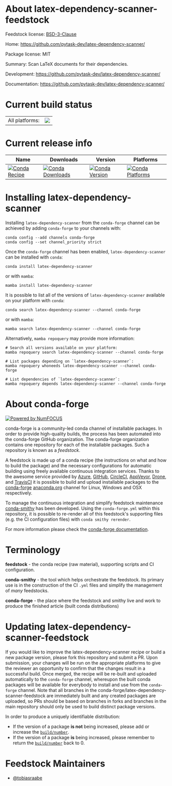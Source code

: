 About latex-dependency-scanner-feedstock
========================================

Feedstock license: [BSD-3-Clause](https://github.com/conda-forge/latex-dependency-scanner-feedstock/blob/main/LICENSE.txt)

Home: https://github.com/pytask-dev/latex-dependency-scanner/

Package license: MIT

Summary: Scan LaTeX documents for their dependencies.

Development: https://github.com/pytask-dev/latex-dependency-scanner/

Documentation: https://github.com/pytask-dev/latex-dependency-scanner/

Current build status
====================


<table><tr><td>All platforms:</td>
    <td>
      <a href="https://dev.azure.com/conda-forge/feedstock-builds/_build/latest?definitionId=12123&branchName=main">
        <img src="https://dev.azure.com/conda-forge/feedstock-builds/_apis/build/status/latex-dependency-scanner-feedstock?branchName=main">
      </a>
    </td>
  </tr>
</table>

Current release info
====================

| Name | Downloads | Version | Platforms |
| --- | --- | --- | --- |
| [![Conda Recipe](https://img.shields.io/badge/recipe-latex--dependency--scanner-green.svg)](https://anaconda.org/conda-forge/latex-dependency-scanner) | [![Conda Downloads](https://img.shields.io/conda/dn/conda-forge/latex-dependency-scanner.svg)](https://anaconda.org/conda-forge/latex-dependency-scanner) | [![Conda Version](https://img.shields.io/conda/vn/conda-forge/latex-dependency-scanner.svg)](https://anaconda.org/conda-forge/latex-dependency-scanner) | [![Conda Platforms](https://img.shields.io/conda/pn/conda-forge/latex-dependency-scanner.svg)](https://anaconda.org/conda-forge/latex-dependency-scanner) |

Installing latex-dependency-scanner
===================================

Installing `latex-dependency-scanner` from the `conda-forge` channel can be achieved by adding `conda-forge` to your channels with:

```
conda config --add channels conda-forge
conda config --set channel_priority strict
```

Once the `conda-forge` channel has been enabled, `latex-dependency-scanner` can be installed with `conda`:

```
conda install latex-dependency-scanner
```

or with `mamba`:

```
mamba install latex-dependency-scanner
```

It is possible to list all of the versions of `latex-dependency-scanner` available on your platform with `conda`:

```
conda search latex-dependency-scanner --channel conda-forge
```

or with `mamba`:

```
mamba search latex-dependency-scanner --channel conda-forge
```

Alternatively, `mamba repoquery` may provide more information:

```
# Search all versions available on your platform:
mamba repoquery search latex-dependency-scanner --channel conda-forge

# List packages depending on `latex-dependency-scanner`:
mamba repoquery whoneeds latex-dependency-scanner --channel conda-forge

# List dependencies of `latex-dependency-scanner`:
mamba repoquery depends latex-dependency-scanner --channel conda-forge
```


About conda-forge
=================

[![Powered by
NumFOCUS](https://img.shields.io/badge/powered%20by-NumFOCUS-orange.svg?style=flat&colorA=E1523D&colorB=007D8A)](https://numfocus.org)

conda-forge is a community-led conda channel of installable packages.
In order to provide high-quality builds, the process has been automated into the
conda-forge GitHub organization. The conda-forge organization contains one repository
for each of the installable packages. Such a repository is known as a *feedstock*.

A feedstock is made up of a conda recipe (the instructions on what and how to build
the package) and the necessary configurations for automatic building using freely
available continuous integration services. Thanks to the awesome service provided by
[Azure](https://azure.microsoft.com/en-us/services/devops/), [GitHub](https://github.com/),
[CircleCI](https://circleci.com/), [AppVeyor](https://www.appveyor.com/),
[Drone](https://cloud.drone.io/welcome), and [TravisCI](https://travis-ci.com/)
it is possible to build and upload installable packages to the
[conda-forge](https://anaconda.org/conda-forge) [anaconda.org](https://anaconda.org/)
channel for Linux, Windows and OSX respectively.

To manage the continuous integration and simplify feedstock maintenance
[conda-smithy](https://github.com/conda-forge/conda-smithy) has been developed.
Using the ``conda-forge.yml`` within this repository, it is possible to re-render all of
this feedstock's supporting files (e.g. the CI configuration files) with ``conda smithy rerender``.

For more information please check the [conda-forge documentation](https://conda-forge.org/docs/).

Terminology
===========

**feedstock** - the conda recipe (raw material), supporting scripts and CI configuration.

**conda-smithy** - the tool which helps orchestrate the feedstock.
                   Its primary use is in the construction of the CI ``.yml`` files
                   and simplify the management of *many* feedstocks.

**conda-forge** - the place where the feedstock and smithy live and work to
                  produce the finished article (built conda distributions)


Updating latex-dependency-scanner-feedstock
===========================================

If you would like to improve the latex-dependency-scanner recipe or build a new
package version, please fork this repository and submit a PR. Upon submission,
your changes will be run on the appropriate platforms to give the reviewer an
opportunity to confirm that the changes result in a successful build. Once
merged, the recipe will be re-built and uploaded automatically to the
`conda-forge` channel, whereupon the built conda packages will be available for
everybody to install and use from the `conda-forge` channel.
Note that all branches in the conda-forge/latex-dependency-scanner-feedstock are
immediately built and any created packages are uploaded, so PRs should be based
on branches in forks and branches in the main repository should only be used to
build distinct package versions.

In order to produce a uniquely identifiable distribution:
 * If the version of a package **is not** being increased, please add or increase
   the [``build/number``](https://docs.conda.io/projects/conda-build/en/latest/resources/define-metadata.html#build-number-and-string).
 * If the version of a package **is** being increased, please remember to return
   the [``build/number``](https://docs.conda.io/projects/conda-build/en/latest/resources/define-metadata.html#build-number-and-string)
   back to 0.

Feedstock Maintainers
=====================

* [@tobiasraabe](https://github.com/tobiasraabe/)

